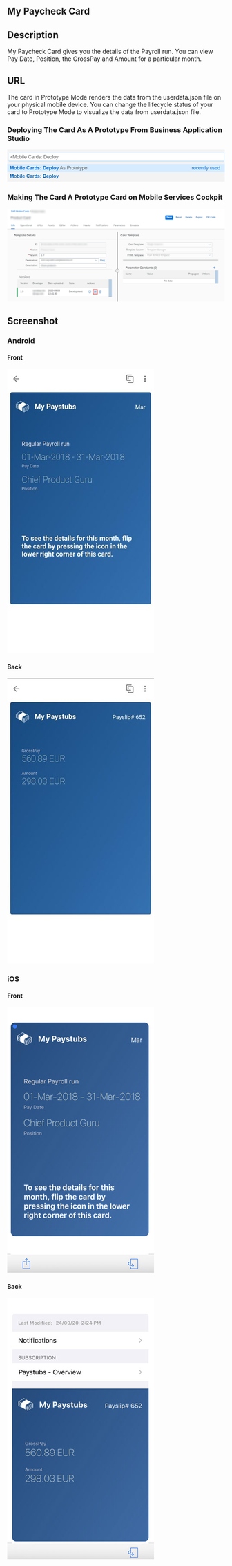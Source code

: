## My Paycheck Card

## Description

My Paycheck Card gives you the details of the Payroll run. You can view Pay Date, Position, the GrossPay and Amount for a particular month.

## URL

The card in Prototype Mode renders the data from the userdata.json file on your physical mobile device.
You can change the lifecycle status of your card to Prototype Mode to visualize the data from userdata.json file.

### Deploying The Card As A Prototype From Business Application Studio

![My Paycheck Card Business Application Studio Screenshot](screens/deploy-prototype-BAS.png)

### Making The Card A Prototype Card on Mobile Services Cockpit 

![My Paycheck Card Mobile Services Cockpit Screenshot](screens/mobile-services-cockpit-prototype.png)

## Screenshot

### Android

#### Front

![My Paycheck Card Android Front Screenshot](screens/android.png)

#### Back

![My Paycheck Card Android Back Screenshot](screens/android_back.png)

### iOS

#### Front

![My Paycheck Card iOS Front Screenshot](screens/ios.png)

#### Back

![My Paycheck Card ios Back Screenshot](screens/ios_back.png)
